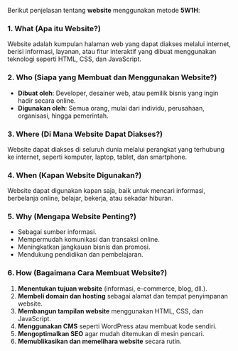 Berikut penjelasan tentang **website** menggunakan metode **5W1H**:  

### **1. What (Apa itu Website?)**  
Website adalah kumpulan halaman web yang dapat diakses melalui internet, berisi informasi, layanan, atau fitur interaktif yang dibuat menggunakan teknologi seperti HTML, CSS, dan JavaScript.  

### **2. Who (Siapa yang Membuat dan Menggunakan Website?)**  
- **Dibuat oleh**: Developer, desainer web, atau pemilik bisnis yang ingin hadir secara online.  
- **Digunakan oleh**: Semua orang, mulai dari individu, perusahaan, organisasi, hingga pemerintah.  

### **3. Where (Di Mana Website Dapat Diakses?)**  
Website dapat diakses di seluruh dunia melalui perangkat yang terhubung ke internet, seperti komputer, laptop, tablet, dan smartphone.  

### **4. When (Kapan Website Digunakan?)**  
Website dapat digunakan kapan saja, baik untuk mencari informasi, berbelanja online, belajar, bekerja, atau sekadar hiburan.  

### **5. Why (Mengapa Website Penting?)**  
- Sebagai sumber informasi.  
- Mempermudah komunikasi dan transaksi online.  
- Meningkatkan jangkauan bisnis dan promosi.  
- Mendukung pendidikan dan pembelajaran.  

### **6. How (Bagaimana Cara Membuat Website?)**  
1. **Menentukan tujuan website** (informasi, e-commerce, blog, dll.).  
2. **Membeli domain dan hosting** sebagai alamat dan tempat penyimpanan website.  
3. **Membangun tampilan website** menggunakan HTML, CSS, dan JavaScript.  
4. **Menggunakan CMS** seperti WordPress atau membuat kode sendiri.  
5. **Mengoptimalkan SEO** agar mudah ditemukan di mesin pencari.  
6. **Memublikasikan dan memelihara website** secara rutin.  

